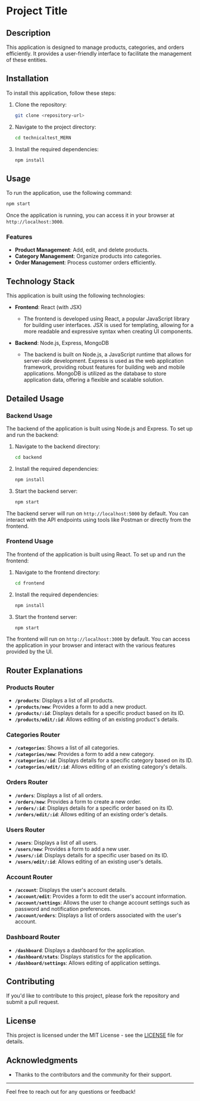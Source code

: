 # Project Title

## Description
This application is designed to manage products, categories, and orders efficiently. It provides a user-friendly interface to facilitate the management of these entities.

## Installation
To install this application, follow these steps:
1. Clone the repository:
   ```bash
   git clone <repository-url>
   ```
2. Navigate to the project directory:
   ```bash
   cd technicaltest_MERN
   ```
3. Install the required dependencies:
   ```bash
   npm install
   ```

## Usage
To run the application, use the following command:
```bash
npm start
```

Once the application is running, you can access it in your browser at `http://localhost:3000`.

### Features
- **Product Management**: Add, edit, and delete products.
- **Category Management**: Organize products into categories.
- **Order Management**: Process customer orders efficiently.

## Technology Stack

This application is built using the following technologies:

- **Frontend**: React (with JSX)
  - The frontend is developed using React, a popular JavaScript library for building user interfaces. JSX is used for templating, allowing for a more readable and expressive syntax when creating UI components.

- **Backend**: Node.js, Express, MongoDB
  - The backend is built on Node.js, a JavaScript runtime that allows for server-side development. Express is used as the web application framework, providing robust features for building web and mobile applications. MongoDB is utilized as the database to store application data, offering a flexible and scalable solution.

## Detailed Usage

### Backend Usage

The backend of the application is built using Node.js and Express. To set up and run the backend:

1. Navigate to the backend directory:
   ```bash
   cd backend
   ```
2. Install the required dependencies:
   ```bash
   npm install
   ```
3. Start the backend server:
   ```bash
   npm start
   ```

The backend server will run on `http://localhost:5000` by default. You can interact with the API endpoints using tools like Postman or directly from the frontend.

### Frontend Usage

The frontend of the application is built using React. To set up and run the frontend:

1. Navigate to the frontend directory:
   ```bash
   cd frontend
   ```
2. Install the required dependencies:
   ```bash
   npm install
   ```
3. Start the frontend server:
   ```bash
   npm start
   ```

The frontend will run on `http://localhost:3000` by default. You can access the application in your browser and interact with the various features provided by the UI.

## Router Explanations

### Products Router
- **`/products`**: Displays a list of all products.
- **`/products/new`**: Provides a form to add a new product.
- **`/products/:id`**: Displays details for a specific product based on its ID.
- **`/products/edit/:id`**: Allows editing of an existing product's details.

### Categories Router
- **`/categories`**: Shows a list of all categories.
- **`/categories/new`**: Provides a form to add a new category.
- **`/categories/:id`**: Displays details for a specific category based on its ID.
- **`/categories/edit/:id`**: Allows editing of an existing category's details.

### Orders Router
- **`/orders`**: Displays a list of all orders.
- **`/orders/new`**: Provides a form to create a new order.
- **`/orders/:id`**: Displays details for a specific order based on its ID.
- **`/orders/edit/:id`**: Allows editing of an existing order's details.

### Users Router
- **`/users`**: Displays a list of all users.
- **`/users/new`**: Provides a form to add a new user.
- **`/users/:id`**: Displays details for a specific user based on its ID.
- **`/users/edit/:id`**: Allows editing of an existing user's details.

### Account Router
- **`/account`**: Displays the user's account details.
- **`/account/edit`**: Provides a form to edit the user's account information.
- **`/account/settings`**: Allows the user to change account settings such as password and notification preferences.
- **`/account/orders`**: Displays a list of orders associated with the user's account.

### Dashboard Router
- **`/dashboard`**: Displays a dashboard for the application.
- **`/dashboard/stats`**: Displays statistics for the application.
- **`/dashboard/settings`**: Allows editing of application settings.

## Contributing
If you'd like to contribute to this project, please fork the repository and submit a pull request.

## License
This project is licensed under the MIT License - see the [LICENSE](LICENSE) file for details.

## Acknowledgments
- Thanks to the contributors and the community for their support.

---

Feel free to reach out for any questions or feedback!
